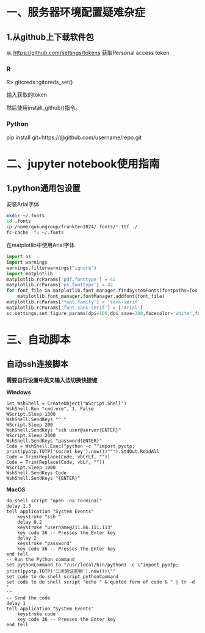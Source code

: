 # 一、服务器环境配置疑难杂症

## 1.从github上下载软件包

从 https://github.com/settings/tokens 获取Personal access token

### R

R> gitcreds::gitcreds_set()

输入获取的token

然后使用install_github()指令。

### Python

pip install git+https://<TOKEN>@github.com/username/repo.git

# 二、jupyter notebook使用指南

## 1.python通用包设置

安装Arial字体

```bash
mkdir ~/.fonts
cd .fonts
cp /home/qukungroup/frankten2024/.fonts/*.ttf ./
fc-cache -fv ~/.fonts
```

在matplotlib中使用Arial字体

```python
import os
import warnings
warnings.filterwarnings("ignore")
import matplotlib
matplotlib.rcParams['pdf.fonttype'] = 42
matplotlib.rcParams['ps.fonttype'] = 42
for font_file in matplotlib.font_manager.findSystemFonts(fontpaths=[os.path.expanduser('~/.fonts/')]):
    matplotlib.font_manager.fontManager.addfont(font_file)
matplotlib.rcParams['font.family'] = 'sans-serif'
matplotlib.rcParams['font.sans-serif'] = ['Arial']
sc.settings.set_figure_params(dpi=100,dpi_save=300,facecolor='white',fontsize=10,vector_friendly=True,figsize=(4,4))
```

# 三、自动脚本

## 自动ssh连接脚本

**需要自行设置中英文输入法切换快捷键**

**Windows**

```VBscript
Set WshShell = CreateObject("WScript.Shell")
WshShell.Run "cmd.exe", 1, False
WScript.Sleep 1300
WshShell.SendKeys "^ "
WScript.Sleep 200
WshShell.SendKeys "ssh user@server{ENTER}"
WScript.Sleep 2000
WshShell.SendKeys "password{ENTER}"
Code = WshShell.Exec("python -c ""import pyotp; print(pyotp.TOTP('secret key').now())""").StdOut.ReadAll
Code = Trim(Replace(Code, vbCrLf, ""))
Code = Trim(Replace(Code, vbLf, ""))
WScript.Sleep 1000
WshShell.SendKeys Code
WshShell.SendKeys "{ENTER}"
```

**MacOS**

```vbscript
do shell script "open -na Terminal"
delay 1.3
tell application "System Events"
	keystroke "ssh "
	delay 0.2
	keystroke "username@211.86.151.113"
	key code 36 -- Presses the Enter key
	delay 2
	keystroke "password"
	key code 36 -- Presses the Enter key
end tell
-- Run the Python command
set pythonCommand to "/usr/local/bin/python3 -c \"import pyotp; print(pyotp.TOTP('二次验证密钥').now())\""
set code to do shell script pythonCommand
set code to do shell script "echo " & quoted form of code & " | tr -d '
'"
-- Send the code
delay 1
tell application "System Events"
	keystroke code
	key code 36 -- Presses the Enter key
end tell
```

